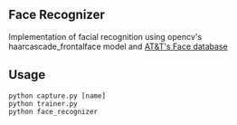 
Face Recognizer
------------------

Implementation of facial recognition using opencv's haarcascade_frontalface model and
[AT&T's Face database](http://www.cl.cam.ac.uk/research/dtg/attarchive/facedatabase.html)

Usage
-----
```
python capture.py [name]
python trainer.py
python face_recognizer
```
